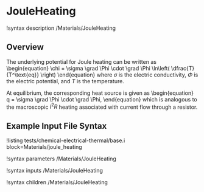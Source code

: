# JouleHeating

!syntax description /Materials/JouleHeating

## Overview

The underlying potential for Joule heating can be written as
\begin{equation}
  \chi = \sigma \grad \Phi \cdot \grad \Phi \ln\left( \dfrac{T}{T^\text{eq}} \right)
\end{equation}
where $\sigma$ is the electric conductivity, $\Phi$ is the electric potential, and $T$ is the temperature.

At equilibrium, the corresponding heat source is given as
\begin{equation}
  q = \sigma \grad \Phi \cdot \grad \Phi,
\end{equation}
which is analogous to the macroscopic $I^2 R$ heating associated with current flow through a resistor.

## Example Input File Syntax

!listing tests/chemical-electrical-thermal/base.i
         block=Materials/joule_heating

!syntax parameters /Materials/JouleHeating

!syntax inputs /Materials/JouleHeating

!syntax children /Materials/JouleHeating
